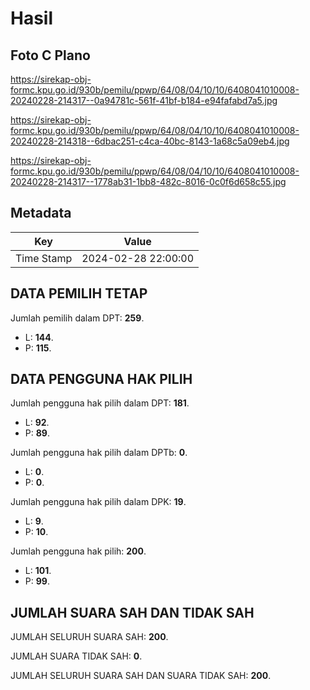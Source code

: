 # Hasil

## Foto C Plano

https://sirekap-obj-formc.kpu.go.id/930b/pemilu/ppwp/64/08/04/10/10/6408041010008-20240228-214317--0a94781c-561f-41bf-b184-e94fafabd7a5.jpg

https://sirekap-obj-formc.kpu.go.id/930b/pemilu/ppwp/64/08/04/10/10/6408041010008-20240228-214318--6dbac251-c4ca-40bc-8143-1a68c5a09eb4.jpg

https://sirekap-obj-formc.kpu.go.id/930b/pemilu/ppwp/64/08/04/10/10/6408041010008-20240228-214317--1778ab31-1bb8-482c-8016-0c0f6d658c55.jpg


## Metadata

| Key        | Value               |
| ---------- | ------------------- |
| Time Stamp | 2024-02-28 22:00:00 |


## DATA PEMILIH TETAP

Jumlah pemilih dalam DPT: **259**.
 * L: **144**.
 * P: **115**.

## DATA PENGGUNA HAK PILIH

Jumlah pengguna hak pilih dalam DPT: **181**.
 * L: **92**.
 * P: **89**.

Jumlah pengguna hak pilih dalam DPTb: **0**.
 * L: **0**.
 * P: **0**.

Jumlah pengguna hak pilih dalam DPK: **19**.
 * L: **9**.
 * P: **10**.

Jumlah pengguna hak pilih: **200**.
 * L: **101**.
 * P: **99**.

## JUMLAH SUARA SAH DAN TIDAK SAH

JUMLAH SELURUH SUARA SAH: **200**.

JUMLAH SUARA TIDAK SAH: **0**.

JUMLAH SELURUH SUARA SAH DAN SUARA TIDAK SAH: **200**.


